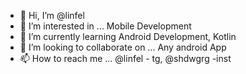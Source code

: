 - 👋 Hi, I’m @linfel
- 👀 I’m interested in ... Mobile Development
- 🌱 I’m currently learning Android Development, Kotlin 
- 💞️ I’m looking to collaborate on ... Any android App
- 📫 How to reach me ... @linfel - tg, @shdwgrg -inst

<!---
linfel/linfel is a ✨ special ✨ repository because its `README.md` (this file) appears on your GitHub profile.
You can click the Preview link to take a look at your changes.
--->
